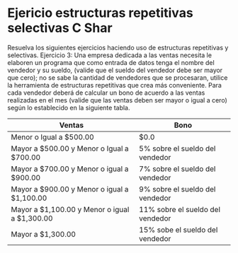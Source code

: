 # Ejericio estructuras repetitivas selectivas C Shar

Resuelva los siguientes ejercicios haciendo uso de estructuras repetitivas y selectivas.
Ejercicio 3:
Una empresa dedicada a las ventas necesita le elaboren un programa que como entrada de
datos tenga el nombre del vendedor y su sueldo, (valide que el sueldo del vendedor debe ser
mayor que cero); no se sabe la cantidad de vendedores que se procesaran, utilice la
herramienta de estructuras repetitivas que crea más conveniente. Para cada vendedor deberá
de calcular un bono de acuerdo a las ventas realizadas en el mes (valide que las ventas deben
ser mayor o igual a cero) según lo establecido en la siguiente tabla.

| Ventas | Bono |
| ------------- | ------------- |
| Menor o Igual a $500.00 | $0.0 |
| Mayor a $500.00 y Menor o Igual a $700.00 | 5% sobre el sueldo del vendedor |
| Mayor a $700.00 y Menor o igual a $900.00 | 7% sobre el sueldo del vendedor |
| Mayor a $900.00 y Menor o igual a $1,100.00 | 9% sobre el sueldo del vendedor |
| Mayor a $1,100.00 y Menor o igual a $1,300.00 | 11% sobre el sueldo del vendedor |
| Mayor a $1,300.00 | 15% sobe el sueldo del vendedor |







